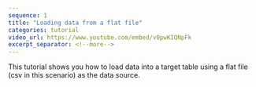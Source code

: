 ```yaml
---
sequence: 1
title: "Loading data from a flat file"
categories: tutorial
video_url: https://www.youtube.com/embed/v0pwKIQNpFk
excerpt_separator: <!--more-->
---
```


This tutorial shows you how to load data into a target table using a flat file (csv in this scenario) as the data source.
<!--more-->
